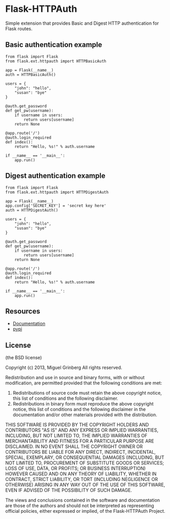 Flask-HTTPAuth
==============

Simple extension that provides Basic and Digest HTTP authentication for Flask routes.

Basic authentication example
----------------------------

    from flask import Flask
    from flask.ext.httpauth import HTTPBasicAuth
    
    app = Flask(__name__)
    auth = HTTPBasicAuth()
    
    users = {
        "john": "hello",
        "susan": "bye"
    }
    
    @auth.get_password
    def get_pw(username):
        if username in users:
            return users[username]
        return None
    
    @app.route('/')
    @auth.login_required
    def index():
        return "Hello, %s!" % auth.username
        
    if __name__ == '__main__':
        app.run()
        
Digest authentication example
-----------------------------

    from flask import Flask
    from flask.ext.httpauth import HTTPDigestAuth
    
    app = Flask(__name__)
    app.config['SECRET_KEY'] = 'secret key here'
    auth = HTTPDigestAuth()
    
    users = {
        "john": "hello",
        "susan": "bye"
    }
    
    @auth.get_password
    def get_pw(username):
        if username in users:
            return users[username]
        return None
        
    @app.route('/')
    @auth.login_required
    def index():
        return "Hello, %s!" % auth.username
        
    if __name__ == '__main__':
        app.run()

Resources
---------

- [Documentation](http://pythonhosted.org/Flask-HTTPAuth)
- [pypi](https://pypi.python.org/pypi/Flask-HTTPAuth) 

License
-------

(the BSD license)

Copyright (c) 2013, Miguel Grinberg
All rights reserved.

Redistribution and use in source and binary forms, with or without
modification, are permitted provided that the following conditions are met: 

1. Redistributions of source code must retain the above copyright notice, this
   list of conditions and the following disclaimer. 
2. Redistributions in binary form must reproduce the above copyright notice,
   this list of conditions and the following disclaimer in the documentation
   and/or other materials provided with the distribution. 

THIS SOFTWARE IS PROVIDED BY THE COPYRIGHT HOLDERS AND CONTRIBUTORS "AS IS" AND
ANY EXPRESS OR IMPLIED WARRANTIES, INCLUDING, BUT NOT LIMITED TO, THE IMPLIED
WARRANTIES OF MERCHANTABILITY AND FITNESS FOR A PARTICULAR PURPOSE ARE
DISCLAIMED. IN NO EVENT SHALL THE COPYRIGHT OWNER OR CONTRIBUTORS BE LIABLE FOR
ANY DIRECT, INDIRECT, INCIDENTAL, SPECIAL, EXEMPLARY, OR CONSEQUENTIAL DAMAGES
(INCLUDING, BUT NOT LIMITED TO, PROCUREMENT OF SUBSTITUTE GOODS OR SERVICES;
LOSS OF USE, DATA, OR PROFITS; OR BUSINESS INTERRUPTION) HOWEVER CAUSED AND
ON ANY THEORY OF LIABILITY, WHETHER IN CONTRACT, STRICT LIABILITY, OR TORT
(INCLUDING NEGLIGENCE OR OTHERWISE) ARISING IN ANY WAY OUT OF THE USE OF THIS
SOFTWARE, EVEN IF ADVISED OF THE POSSIBILITY OF SUCH DAMAGE.

The views and conclusions contained in the software and documentation are those
of the authors and should not be interpreted as representing official policies, 
either expressed or implied, of the Flask-HTTPAuth Project.
